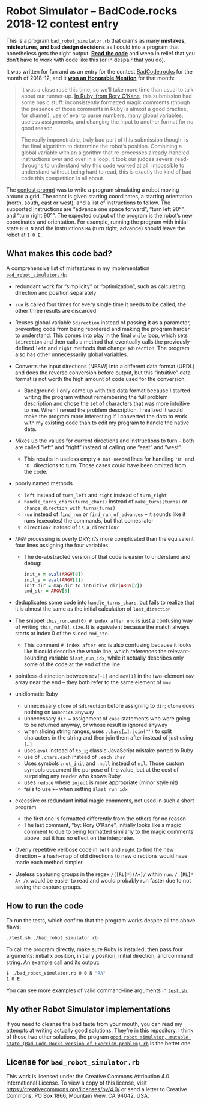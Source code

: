 # Robot Simulator – BadCode.rocks 2018-12 contest entry

This is a program `bad_robot_simulator.rb` that crams as many **mistakes, misfeatures, and bad design decisions** as I could into a program that nonetheless gets the right output. **[Read the code][bad_code]** and weep in relief that you don’t have to work with code like this (or in despair that you do).

It was written for fun and as an entry for the contest [BadCode.rocks](https://web.archive.org/web/20210919051317/https://badcode.rocks/) for the month of 2018-12, and it **[won an Honorable Mention](https://web.archive.org/web/20210507080726/https://badcode.rocks/2019/025/december-teardown-robot-simulator/)** for that month:

> It was a close race this time, so we’ll take more time than usual to talk about our runner-up. [In Ruby, from Rory O’Kane](https://web.archive.org/web/20190328060658/https://snark.badcode.rocks/archives/2019-January/000026.html), this submission had some basic stuff: inconsistently formatted magic comments (though the presence of those comments in Ruby is almost a good practise, for shame!), use of eval to parse numbers, many global variables, useless assignments, and changing the input to another format for no good reason.
>
> The really impenetrable, truly bad part of this submission though, is the final algorithm to determine the robot’s position. Combining a global variable with an algorithm that re-processes already-handled instructions over and over in a loop, it took our judges several read-throughs to understand why this code worked at all. Impossible to understand without being hard to read, this is exactly the kind of bad code this competition is all about.

The [contest prompt](https://web.archive.org/web/20210507070353/https://badcode.rocks/2018/337/robot-simulator/) was to write a program simulating a robot moving around a grid. The robot is given starting coordinates, a starting orientation (north, south, east or west), and a list of instructions to follow. The supported instructions are “advance one space forward”, “turn left 90°”, and “turn right 90°”. The expected output of the program is the robot’s new coordinates and orientation. For example, running the program with initial state `0 0 N` and the instructions `RA` (turn right, advance) should leave the robot at `1 0 E`.

## What makes this code bad?

A comprehensive list of misfeatures in my implementation [`bad_robot_simulator.rb`][bad_code]:

[bad_code]: ./bad_robot_simulator.rb

- redundant work for “simplicity” or “optimization”, such as calculating direction and position separately
- `run` is called four times for every single time it needs to be called; the other three results are discarded
- Reuses global variable `$direction` instead of passing it as a parameter, preventing code from being reordered and making the program harder to understand. This comes into play in the final `while` loop, which sets `$direction` and then calls a method that eventually calls the previously-defined `left` and `right` methods that change `$direction`. The program also has other unnecessarily global variables.
- Converts the input directions (NESW) into a different data format (URDL) and does the reverse conversion before output, but this “intuitive” data format is not worth the high amount of code used for the conversion.
    - Background: I only came up with this data format because I started writing the program without remembering the full problem description and chose the set of characters that was more intuitive to me. When I reread the problem description, I realized it would make the program more interesting if I converted the data to work with my existing code than to edit my program to handle the native data.
- Mixes up the values for current directions and instructions to turn – both are called “left” and “right” instead of calling one “east” and “west”.
    - This results in useless empty `# not needed` lines for handling `'U'` and `'D'` directions to turn. Those cases could have been omitted from the code.
- poorly named methods
    - `left` instead of `turn_left` and `right` instead of `turn_right`
    - `handle_turns_chars(turns_chars)` instead of `make_turns(turns)` or `change_direction_with_turns(turns)`
    - `run` instead of `find_run` or `find_run_of_advances` – it sounds like it runs (executes) the commands, but that comes later
    - `direction?` instead of `is_a_direction?`
- `ARGV` processing is overly DRY; it’s more complicated than the equivalent four lines assigning the four variables
    -   The de-abstracted version of that code is easier to understand and debug:
        
        ~~~ruby
        init_x = eval(ARGV[0])
        init_y = eval(ARGV[1])
        init_dir = map_dir_to_intuitive_dir(ARGV[2])
        cmd_str = ARGV[3]
        ~~~

- deduplicates some code into `handle_turns_chars`, but fails to realize that it is almost the same as the initial calculation of `last_direction`
- The snippet `this_run.end(0) # index after end` is just a confusing way of writing `this_run[0].size`. It is equivalent because the match always starts at index 0 of the sliced `cmd_str`.
    - This comment `# index after end` is also confusing because it looks like it could describe the whole line, which references the relevant-sounding variable `$last_run_idx`, while it actually describes only some of the code at the end of the line.
- pointless distinction between `mov[-1]` and `mov[1]` in the two-element `mov` array near the end – they both refer to the same element of `mov`
- unidiomatic Ruby
    - unnecessary `clone` of `$direction` before assigning to `dir`; `clone` does nothing on `Numeric`s anyway
    - unnecessary `dir =` assignment of `case` statements who were going to be returned anyway, or whose result is ignored anyway
    - when slicing string ranges, uses `.chars[…].join('')` to split characters in the string and then join them after instead of just using `[…]`
    - uses `eval` instead of `to_i`; classic JavaScript mistake ported to Ruby
    - use of `.chars.each` instead of `.each_char`
    - Uses symbols `:not_init` and `:null` instead of `nil`. Those custom symbols document the purpose of the value, but at the cost of surprising any reader who knows Ruby.
    - uses `reduce` where `inject` is more appropriate (minor style nit)
    - fails to use `+=` when setting `$last_run_idx`
- excessive or redundant initial magic comments, not used in such a short program
    - the first one is formatted differently from the others for no reason
    - The last comment, “by: Rory O’Kane”, initially looks like a magic comment to due to being formatted similarly to the magic comments above, but it has no effect on the interpreter.
- Overly repetitive verbose code in `left` and `right` to find the new direction – a hash-map of old directions to new directions would have made each method simpler.
- Useless capturing groups in the regex `/([RL]*)(A+)/` within `run`. `/ [RL]* A+ /x` would be easier to read and would probably run faster due to not saving the capture groups.

## How to run the code

To run the tests, which confirm that the program works despite all the above flaws:

~~~sh
./test.sh ./bad_robot_simulator.rb
~~~

To call the program directly, make sure Ruby is installed, then pass four arguments: initial x position, initial y position, initial direction, and command string. An example call and its output:

~~~sh
$ ./bad_robot_simulator.rb 0 0 N "RA"
1 0 E
~~~

You can see more examples of valid command-line arguments in [`test.sh`](./test.sh).

## My other Robot Simulator implementations

If you need to cleanse the bad taste from your mouth, you can read my attempts at writing actually good solutions. They’re in this repository. I think of those two other solutions, the program [`good robot simulator, mutable state (Bad Code Rocks version of Exercism problem).rb`][best_code] is the better one.

[best_code]: ./good%20robot%20simulator,%20mutable%20state%20(Bad%20Code%20Rocks%20version%20of%20Exercism%20problem).rb

## License for `bad_robot_simulator.rb`

This work is licensed under the Creative Commons Attribution 4.0 International License. To view a copy of this license, visit https://creativecommons.org/licenses/by/4.0/ or send a letter to Creative Commons, PO Box 1866, Mountain View, CA 94042, USA.
